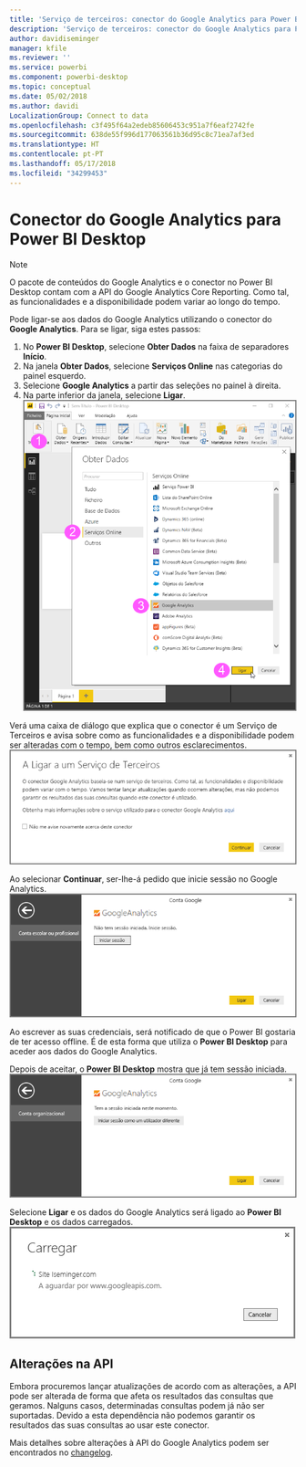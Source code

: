 ```yaml
---
title: 'Serviço de terceiros: conector do Google Analytics para Power BI Desktop'
description: 'Serviço de terceiros: conector do Google Analytics para Power BI Desktop'
author: davidiseminger
manager: kfile
ms.reviewer: ''
ms.service: powerbi
ms.component: powerbi-desktop
ms.topic: conceptual
ms.date: 05/02/2018
ms.author: davidi
LocalizationGroup: Connect to data
ms.openlocfilehash: c3f495f64a2edeb85606453c951a7f6eaf2742fe
ms.sourcegitcommit: 638de55f996d177063561b36d95c8c71ea7af3ed
ms.translationtype: HT
ms.contentlocale: pt-PT
ms.lasthandoff: 05/17/2018
ms.locfileid: "34299453"
---
```

# <a name="google-analytics-connector-for-power-bi-desktop"></a>Conector do Google Analytics para Power BI Desktop
> [!NOTE]
> O pacote de conteúdos do Google Analytics e o conector no Power BI Desktop contam com a API do Google Analytics Core Reporting. Como tal, as funcionalidades e a disponibilidade podem variar ao longo do tempo.
> 
> 

Pode ligar-se aos dados do Google Analytics utilizando o conector do **Google Analytics**. Para se ligar, siga estes passos:

1. No **Power BI Desktop**, selecione **Obter Dados** na faixa de separadores **Início**.
2. Na janela **Obter Dados**, selecione **Serviços Online** nas categorias do painel esquerdo.
3. Selecione **Google Analytics** a partir das seleções no painel à direita.
4. Na parte inferior da janela, selecione **Ligar**.  
   ![](media/service-google-analytics-connector/tps_googleanalytics_1.png)

Verá uma caixa de diálogo que explica que o conector é um Serviço de Terceiros e avisa sobre como as funcionalidades e a disponibilidade podem ser alteradas com o tempo, bem como outros esclarecimentos.  
![](media/service-google-analytics-connector/tps_googleanalytics_2.png)

Ao selecionar **Continuar**, ser-lhe-á pedido que inicie sessão no Google Analytics.  
![](media/service-google-analytics-connector/tps_googleanalytics_3.png)

Ao escrever as suas credenciais, será notificado de que o Power BI gostaria de ter acesso offline. É de esta forma que utiliza o **Power BI Desktop** para aceder aos dados do Google Analytics.  

Depois de aceitar, o **Power BI Desktop** mostra que já tem sessão iniciada.  
![](media/service-google-analytics-connector/tps_googleanalytics_5.png)

Selecione **Ligar** e os dados do Google Analytics será ligado ao **Power BI Desktop** e os dados carregados.  
![](media/service-google-analytics-connector/tps_googleanalytics_6.png)

## <a name="changes-to-the-api"></a>Alterações na API
Embora procuremos lançar atualizações de acordo com as alterações, a API pode ser alterada de forma que afeta os resultados das consultas que geramos. Nalguns casos, determinadas consultas podem já não ser suportadas. Devido a esta dependência não podemos garantir os resultados das suas consultas ao usar este conector.

Mais detalhes sobre alterações à API do Google Analytics podem ser encontrados no [changelog](https://developers.google.com/analytics/devguides/changelog).

